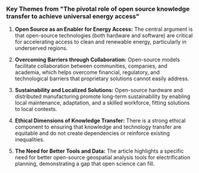 ### Key Themes from "The pivotal role of open source knowledge transfer to achieve universal energy access"

1.  **Open Source as an Enabler for Energy Access:** The central argument is that open-source technologies (both hardware and software) are critical for accelerating access to clean and renewable energy, particularly in underserved regions.

2.  **Overcoming Barriers through Collaboration:** Open-source models facilitate collaboration between communities, companies, and academia, which helps overcome financial, regulatory, and technological barriers that proprietary solutions cannot easily address.

3.  **Sustainability and Localized Solutions:** Open-source hardware and distributed manufacturing promote long-term sustainability by enabling local maintenance, adaptation, and a skilled workforce, fitting solutions to local contexts.

4.  **Ethical Dimensions of Knowledge Transfer:** There is a strong ethical component to ensuring that knowledge and technology transfer are equitable and do not create dependencies or reinforce existing inequalities.

5.  **The Need for Better Tools and Data:** The article highlights a specific need for better open-source geospatial analysis tools for electrification planning, demonstrating a gap that open science can fill. 